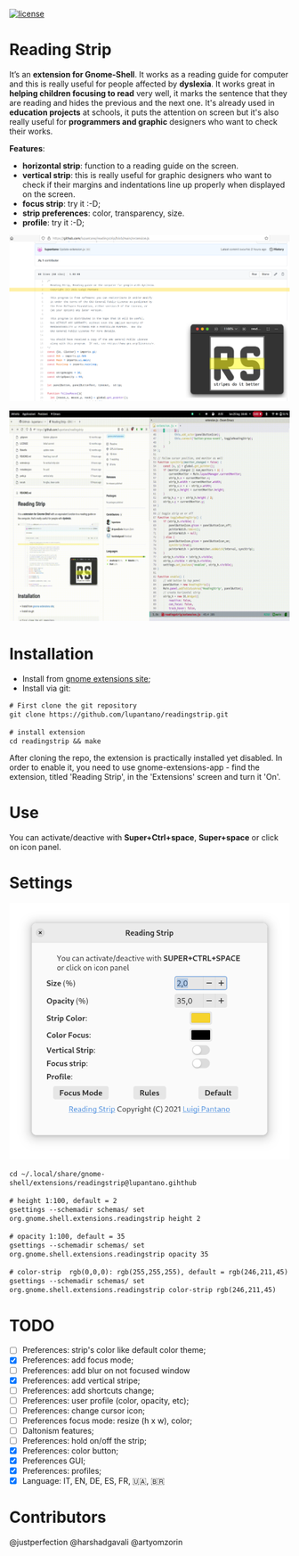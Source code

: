 [![license](https://img.shields.io/badge/license-GPLv3-green.svg)](LICENSE)

# Reading Strip
It’s an **extension for Gnome-Shell**. It works as a reading guide for computer and this is really useful for people affected by **dyslexia**. 
It works great in **helping children focusing to read** very well, it marks the sentence that they are reading and hides the previous and the next one. It's already used in **education projects** at schools, it puts the attention on screen but it's also really useful for **programmers and graphic** designers who want to check their works.

**Features**:
- **horizontal strip**: function to a reading guide on the screen.
- **vertical strip**: this is really useful for graphic designers who want to check if their margins and indentations line up properly when displayed on the screen.
- **focus strip**: try it :-D;
- **strip preferences**: color, transparency, size.
- **profile**: try it :-D;

![Sample](img/sample_1.png)

![Video Sample](img/sample.gif)

# Installation
* Install from [gnome extensions site](https://extensions.gnome.org/extension/4419/reading-strip/);
* Install via git:
```
# First clone the git repository
git clone https://github.com/lupantano/readingstrip.git

# install extension
cd readingstrip && make
```

After cloning the repo, the extension is practically installed yet disabled. In order to enable it, you need to use gnome-extensions-app - find the extension, titled 'Reading Strip', in the 'Extensions' screen and turn it 'On'.

# Use
You can activate/deactive with **Super+Ctrl+space**, **Super+space** or click on icon panel.

# Settings
![Sample](img/sample_2.png)

```
cd ~/.local/share/gnome-shell/extensions/readingstrip@lupantano.gihthub

# height 1:100, default = 2
gsettings --schemadir schemas/ set org.gnome.shell.extensions.readingstrip height 2

# opacity 1:100, default = 35
gsettings --schemadir schemas/ set org.gnome.shell.extensions.readingstrip opacity 35

# color-strip  rgb(0,0,0): rgb(255,255,255), default = rgb(246,211,45)
gsettings --schemadir schemas/ set org.gnome.shell.extensions.readingstrip color-strip rgb(246,211,45)
```

# TODO
- [ ] Preferences: strip's color like default color theme;
- [x] Preferences: add focus mode;
- [ ] Preferences: add blur on not focused window 
- [x] Preferences: add vertical stripe;
- [ ] Preferences: add shortcuts change;
- [ ] Preferences: user profile (color, opacity, etc);
- [ ] Preferences: change cursor icon;
- [ ] Preferences focus mode: resize (h x w), color;
- [ ] Daltonism features;
- [ ] Preferences: hold on/off the strip;
- [x] Preferences: color button;
- [x] Preferences GUI;
- [X] Preferences: profiles;
- [x] Language: IT, EN, DE, ES, FR, 🇺🇦, 🇧🇷

# Contributors
@justperfection
@harshadgavali
@artyomzorin
